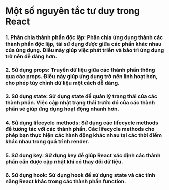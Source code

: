 # Một số nguyên tắc tư duy trong React

### 1. Phân chia thành phần độc lập: Phân chia ứng dụng thành các thành phần độc lập, tái sử dụng được giữa các phần khác nhau của ứng dụng. Điều này giúp việc phát triển và bảo trì ứng dụng trở nên dễ dàng hơn.

### 2. Sử dụng props: Truyền dữ liệu giữa các thành phần thông qua các props. Điều này giúp ứng dụng trở nên linh hoạt hơn, cho phép tùy chỉnh dữ liệu một cách dễ dàng.

### 3. Sử dụng state: Sử dụng state để quản lý trạng thái của các thành phần. Việc cập nhật trạng thái trước đó của các thành phần sẽ giúp ứng dụng hoạt động nhanh hơn.

### 4. Sử dụng lifecycle methods: Sử dụng các lifecycle methods để tương tác với các thành phần. Các lifecycle methods cho phép bạn thực hiện các hành động khác nhau tại các thời điểm khác nhau trong quá trình render.

### 5. Sử dụng key: Sử dụng key để giúp React xác định các thành phần cần được cập nhật khi có thay đổi dữ liệu.

### 6. Sử dụng hook: Sử dụng hook để sử dụng state và các tính năng React khác trong các thành phần function.
